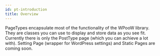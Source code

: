 ```yaml
---
id: pt-introduction
title: Overview
---
```


PageTypes encapsulate most of the functionality of the WPooW library. They are classes you can use to display and store data as you see fit.
Currently there is only the PostType page (which you can achieve a lot with). Setting Page (wrapper for WordPress settings) and Static Pages are coming soon.
